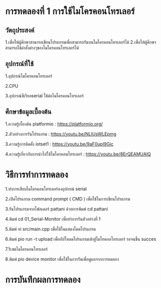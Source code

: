 # การทดลองที่ 1 การใช้ไมโครคอนโทรเลอร์
## วัตถุประสงค์
1.เพื่อให้ผู้ศึกษาสามารถเขียนโปรแกรมเพื่อสามารถรันบนไมโครคอนโทรเลอร์ได้
2.เพื่อให้ผู้ศึกษาสามารถใช้คำสั่งต่างๆของไมโครคอนโทรเลอร์ได้
## อุปกรณ์ที่ใช้
 1.อุปกรณ์ไมโครคอนโทรเลอร์
 
 2.CPU
 
 3.อุปกรณ์ซีเรียลserial ใช้ต่อไมโครคอนโทรเลอร์
## ศึกษาข้อมูลเบื้องต้น
 1.ความรู้เบื้องต้น platformio : https://platformio.org/
 
 2.ตัวอย่างการรันโปรแกรม : https://youtu.be/NLIUsWLEpmg
 
 3.ความรู้การติดตั้ง iotset1 : https://youtu.be/9aF0upI9Gic
 
 4.ความรู้เกี่ยวกับการนำไปใช้ไมโครคอนโทรเลอร์ : https://youtu.be/8ErQEAMUAlQ
# วิธีการทำการทดลอง
1.ทำการเสียบไมโครคอนโทรเลอร์ลงอุปกรณ์ serial  

2.เปิดโปรแกรม command prompt ( CMD ) เพื่อใช้ในการเขียนโปรแกรม

3.รันโปรแกรมจากโฟลเดอร์ pattani ด้วยการพิมพ์ cd pattani

4.พิมพ์ cd 01_Serial-Monitor เพื่อทำการรันตัวอย่างที่ 1

5.พิมพ์ vi src/main.cpp เพื่อใช้ในแสดงโคตโปรแกรม

6.พิมพ์ pio run -t upload เพื่ออัปโหลดโปรแกรมเข้าสู่ไมโทคอลโทรเลอร์ รอจนขึ้น succes

7.รีเซตไมโครคอนโทรเลอร์

8.พิมพ์ pio device monitor เพื่อใช้ในการรันเพื่อดูผลจากการทดลอง


# การบันทึกผลการทดลอง

